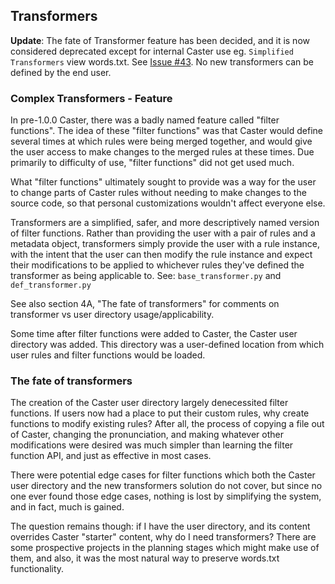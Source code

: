 ## Transformers

**Update**: The fate of Transformer feature has been decided, and it is now considered deprecated except for internal Caster use eg. `Simplified Transformers` view words.txt. See [Issue #43](https://github.com/synkarius/Caster/issues/43). No new transformers can be defined by the end user.

### Complex Transformers - Feature 

In pre-1.0.0 Caster, there was a badly named feature called "filter  functions". The idea of these "filter functions" was that Caster would  define several times at which rules were being merged together, and  would give the user access to make changes to the merged rules at these  times. Due primarily to difficulty of use, "filter functions" did not  get used much.

What "filter functions" ultimately sought to provide was a way for  the user to change parts of Caster rules without needing to make changes to the source code, so that personal customizations wouldn't affect  everyone else.

Transformers are a simplified, safer, and more descriptively named  version of filter functions. Rather than providing the user with a pair  of rules and a metadata object, transformers simply provide the user  with a rule instance, with the intent that the user can then modify the  rule instance and expect their modifications to be applied to whichever  rules they've defined the transformer as being applicable to. See: `base_transformer.py` and `def_transformer.py`

See also section 4A, "The fate of transformers" for comments on transformer vs user directory usage/applicability.

Some time after filter functions were added to Caster, the Caster  user directory was added. This directory was a user-defined location  from which user rules and filter functions would be loaded.

### The fate of transformers

The creation of the Caster user directory largely denecessited filter functions. If users now had a place to put their custom rules, why  create functions to modify existing rules? After all, the process of  copying a file out of Caster, changing the pronunciation, and making  whatever other modifications were desired was much simpler than learning the filter function API, and just as effective in most cases.

There were potential edge cases for filter functions which both the  Caster user directory and the new transformers solution do not cover,  but since no one ever found those edge cases, nothing is lost by  simplifying the system, and in fact, much is gained.

The question remains though: if I have the user directory, and its  content overrides Caster "starter" content, why do I need transformers?  There are some prospective projects in the planning stages which might  make use of them, and also, it was the most natural way to preserve  words.txt functionality.

